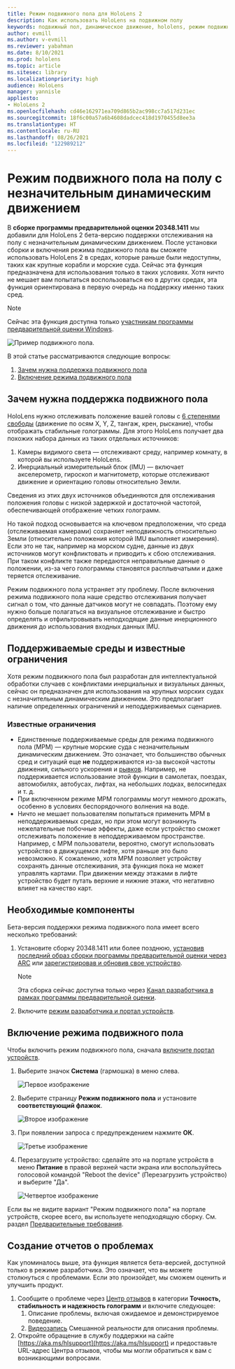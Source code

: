 ```yaml
---
title: Режим подвижного пола для HoloLens 2
description: Как использовать HoloLens на подвижном полу
keywords: подвижный пол, динамическое движение, hololens, режим подвижного пола
author: evmill
ms.author: v-evmill
ms.reviewer: yabahman
ms.date: 8/10/2021
ms.prod: hololens
ms.topic: article
ms.sitesec: library
ms.localizationpriority: high
audience: HoloLens
manager: yannisle
appliesto:
- HoloLens 2
ms.openlocfilehash: cd46e162971ea709d865b2ac998cc7a517d231ec
ms.sourcegitcommit: 18f6c00a57a6b4608dadcec418d1970455d8ee3a
ms.translationtype: HT
ms.contentlocale: ru-RU
ms.lasthandoff: 08/26/2021
ms.locfileid: "122989212"
---
```

# <a name="moving-platform-mode-on-low-dynamic-motion-moving-platforms"></a>Режим подвижного пола на полу с незначительным динамическим движением

В **сборке программы предварительной оценки 20348.1411** мы добавили для HoloLens 2 бета-версию поддержки отслеживания на полу с незначительным динамическим движением. После установки сборки и включения режима подвижного пола вы сможете использовать HoloLens 2 в средах, которые раньше были недоступны, таких как крупные корабли и морские суда. Сейчас эта функция предназначена для использования только в таких условиях. Хотя ничто не мешает вам попытаться воспользоваться ею в других средах, эта функция ориентирована в первую очередь на поддержку именно таких сред.

> [!NOTE]
> Сейчас эта функция доступна только [участникам программы предварительной оценки Windows](hololens-insider.md).

![Пример подвижного пола.](./images/mpm-compare.gif)

В этой статье рассматриваются следующие вопросы:

1. [Зачем нужна поддержка подвижного пола](#why-moving-platform-mode-is-necessary)
1. [Включение режима подвижного пола](#enabling-moving-platform-mode)

## <a name="why-moving-platform-mode-is-necessary"></a>Зачем нужна поддержка подвижного пола

HoloLens нужно отслеживать положение вашей головы с [6 степенями свободы](https://en.wikipedia.org/wiki/Six_degrees_of_freedom) (движение по осям X, Y, Z, тангаж, крен, рыскание), чтобы отображать стабильные голограммы. Для этого HoloLens получает два похожих набора данных из таких отдельных источников:

1. Камеры видимого света — отслеживают среду, например комнату, в которой вы используете HoloLens.
1. Инерциальный измерительный блок (IMU) — включает акселерометр, гироскоп и магнитометр, которые отслеживают движение и ориентацию головы относительно Земли.

Сведения из этих двух источников объединяются для отслеживания положения головы с низкой задержкой и достаточной частотой, обеспечивающей отображение четких голограмм.

Но такой подход основывается на ключевом предположении, что среда (отслеживаемая камерами) сохраняет неподвижность относительно Земли (относительно положения которой IMU выполняет измерения). Если это не так, например на морском судне, данные из двух источников могут конфликтовать и приводить к сбою отслеживания. При таком конфликте также передаются неправильные данные о положении, из-за чего голограммы становятся расплывчатыми и даже теряется отслеживание.

Режим подвижного пола устраняет эту проблему. После включения режима подвижного пола наше средство отслеживания получает сигнал о том, что данные датчиков могут не совпадать. Поэтому ему нужно больше полагаться на визуальное отслеживание и быстро определять и отфильтровывать неподходящие данные инерционного движения до использования входных данных IMU.

## <a name="supported-environments-and-known-limitations"></a>Поддерживаемые среды и известные ограничения

Хотя режим подвижного пола был разработан для интеллектуальной обработки случаев с конфликтами инерциальных и визуальных данных, сейчас он предназначен для использования на крупных морских судах с незначительным динамическим движением. Это предполагает наличие определенных ограничений и неподдерживаемых сценариев.

### <a name="known-limitations"></a>Известные ограничения

- Единственные поддерживаемые среды для режима подвижного пола (MPM) — крупные морские суда с незначительным динамическим движением. Это означает, что большинство обычных сред и ситуаций еще **не** поддерживаются из-за высокой частоты движения, сильного ускорения и [рывков](https://en.wikipedia.org/wiki/Jerk_(physics)). Например, не поддерживается использование этой функции в самолетах, поездах, автомобилях, автобусах, лифтах, на небольших лодках, велосипедах и т. д.
- При включенном режиме MPM голограммы могут немного дрожать, особенно в условиях беспорядочного волнения на воде.
- Ничто не мешает пользователям попытаться применить MPM в неподдерживаемых средах, но при этом могут возникнуть нежелательные побочные эффекты, даже если устройство сможет отслеживать положение в неподдерживаемом пространстве. Например, с MPM пользователи, вероятно, смогут использовать устройство в движущемся лифте, хотя раньше это было невозможно. К сожалению, хотя MPM позволяет устройству сохранять данные отслеживания, эта функция пока не может управлять картами. При движении между этажами в лифте устройство будет путать верхние и нижние этажи, что негативно влияет на качество карт.

## <a name="prerequisites"></a>Необходимые компоненты

Бета-версия поддержки режима подвижного пола имеет всего несколько требований:

1. Установите сборку 20348.1411 или более позднюю, [установив последний образ сборки программы предварительной оценки через ARC](hololens-insider.md#ffu-download-and-flash-directions) или [зарегистрировав и обновив свое устройство](hololens-insider.md#start-receiving-insider-builds).

   > [!NOTE]
   > Эта сборка сейчас доступна только через [Канал разработчика в рамках программы предварительной оценки](hololens-insider.md#start-receiving-insider-builds).

2. Включите [режим разработчика и портал устройств](/mixed-reality/develop/platform-capabilities-and-apis/using-the-windows-device-portal).

## <a name="enabling-moving-platform-mode"></a>Включение режима подвижного пола

Чтобы включить режим подвижного пола, сначала [включите портал устройств](/windows/mixed-reality/develop/platform-capabilities-and-apis/using-the-windows-device-portal).

1. Выберите значок **Система** (гармошка) в меню слева.

   ![Первое изображение](.\images\moving-platform-1w.png)

2. Выберите страницу **Режим подвижного пола** и установите **соответствующий флажок**.

    ![Второе изображение](.\images\moving-platform-2z.png)

3. При появлении запроса с предупреждением нажмите **ОК**.

   ![Третье изображение](.\images\moving-platform-3w.png)

4. Перезагрузите устройство: сделайте это на портале устройств в меню **Питание** в правой верхней части экрана или воспользуйтесь голосовой командой &quot;Reboot the device&quot; (Перезагрузить устройство) и выберите &quot;Да&quot;.

   ![Четвертое изображение](.\images\moving-platform-4z.png)

Если вы не видите вариант "Режим подвижного пола" на портале устройств, скорее всего, вы используете неподходящую сборку. См. раздел [Предварительные требования](#prerequisites).

## <a name="reporting-issues"></a>Создание отчетов о проблемах

Как упоминалось выше, эта функция является бета-версией, доступной только в режиме разработчика. Это означает, что вы можете столкнуться с проблемами. Если это произойдет, мы сможем оценить и улучшить продукт.

1. Сообщите о проблеме через [Центр отзывов](hololens-feedback.md) в категории **Точность, стабильность и надежность голограмм** и включите следующее:
    1. Описание проблемы, включая ожидаемое и демонстрируемое поведение.
    1. [Видеозапись](holographic-photos-and-videos.md#capture-a-mixed-reality-video) Смешанной реальности для описания проблемы.
2.  Откройте обращение в службу поддержки на сайте [https://aka.ms/hlsupport](https://aka.ms/hlsupport) и предоставьте URL-адрес Центра отзывов, чтобы мы могли обратиться к вам с возникающими вопросами.